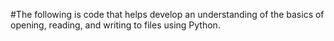 #The following is code that helps develop an understanding of the basics of opening, reading, and writing to files using Python. 